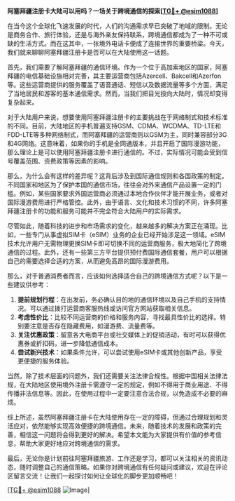 **阿塞拜疆注册卡大陆可以用吗？一场关于跨境通信的探索[[TG💪+ @esim1088](https://t.me/s/esim1088)]**

在当今这个全球化飞速发展的时代，人们的沟通需求早已突破了地域的限制。无论是商务合作、旅行体验，还是与海外亲友保持联系，跨境通信都成为了一种不可或缺的生活方式。而在这其中，一张境外电话卡便成了连接世界的重要桥梁。今天，我们就来聊聊阿塞拜疆注册卡是否可以在大陆使用这一话题。

首先，我们需要了解阿塞拜疆的通信环境。作为一个位于高加索地区的国家，阿塞拜疆的电信基础设施相对完善，其主要运营商包括Azercell、Bakcell和Azerfon等。这些运营商提供的服务覆盖了语音通话、短信以及数据流量等多个方面，满足了当地居民和游客的基本通信需求。然而，当我们把目光投向大陆时，情况却变得复杂起来。

对于大陆用户来说，想要使用阿塞拜疆注册卡的主要挑战在于网络制式和技术标准的不同。目前，大陆地区的手机普遍支持GSM、CDMA、WCDMA、TD-LTE和FDD-LTE等多种网络制式，而阿塞拜疆的运营商则以GSM为主，同时兼容部分3G和4G网络。这意味着，如果你的手机是全网通版本，并且开启了国际漫游功能，那么理论上是可以使用阿塞拜疆注册卡进行通信的。不过，实际情况可能会受到信号覆盖范围、资费政策等因素的影响。

那么，为什么会有这样的差异呢？这背后涉及到国际通信规则和各国政策的制定。不同国家和地区为了保护本国的通信市场，往往会对外来通信产品设置一定的门槛。例如，某些国家要求外国运营商必须通过本地合作伙伴才能开展业务，或者对国际漫游费用进行严格管控。此外，由于语言、文化和技术习惯的不同，许多阿塞拜疆注册卡的功能和服务可能并不完全符合大陆用户的实际需求。

尽管如此，随着科技的进步和市场需求的变化，越来越多的解决方案正在涌现。比如，一些专门从事虚拟SIM卡（eSIM）业务的企业已经开始涉足这一领域。eSIM技术允许用户无需物理更换SIM卡即可切换不同的运营商服务，极大地简化了跨境通信的过程。此外，还有一些第三方平台提供预付费国际通信套餐，用户可以根据自己的需要选择合适的方案，从而避免高昂的国际漫游费用。

那么，对于普通消费者而言，应该如何选择适合自己的跨境通信方式呢？以下是一些建议供参考：

1. **提前规划行程**：在出发前，务必确认目的地的通信环境以及自己手机的支持情况。可以通过拨打运营商客服热线或访问官方网站获取相关信息。
2. **考虑性价比**：比较不同运营商的价格和服务内容，寻找最具性价比的选择。特别要注意是否存在隐藏费用，如漫游费、流量费等。
3. **关注优惠政策**：留意各大电商平台或社交媒体上的促销活动，有时可以获得优惠券或折扣码，进一步降低通信成本。
4. **尝试新兴技术**：如果条件允许，可以尝试使用eSIM卡或其他创新产品，享受更便捷的服务体验。

当然，除了技术层面的问题外，我们还需要关注法律合规性。根据中国相关法律法规，在大陆地区使用境外注册卡需遵守一定的规定，例如不得用于商业用途、不得传播非法信息等。因此，在使用过程中一定要注意合法合规，以免造成不必要的麻烦。

综上所述，虽然阿塞拜疆注册卡在大陆使用存在一定的障碍，但通过合理规划和灵活应对，依然能够实现高效便捷的跨境通信。未来，随着技术的发展和政策的完善，相信这一问题将会得到更好的解决。希望本文能为大家提供有价值的参考信息，帮助大家更好地应对跨境通信的需求。

最后，无论你是计划前往阿塞拜疆旅游、工作还是学习，都可以关注相关的资讯动态，随时调整自己的通信策略。如果你对跨境通信有任何疑问或建议，欢迎在评论区留言交流！让我们一起探讨如何让全球化的脚步更加顺畅吧！

[[TG💪+ @esim1088](https://t.me/s/esim1088) ![Image](https://i.postimg.cc/4NQfJmqS/Snipaste-2025-05-13-00-14-12.png)]